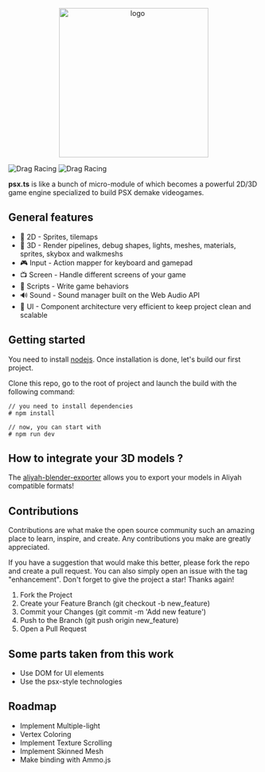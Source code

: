 <p align="center">
    <img src="https://sprightly-beijinho.netlify.app/assets/images/logo-9849da864a27064e12d65e3ceffb5488.jpg" alt="logo" width="300"/>
</p>

![Drag Racing](https://img.shields.io/badge/lang-typescript-f39f37) ![Drag Racing](https://img.shields.io/badge/version-2.0.0-blue)

**psx.ts** is like a bunch of micro-module of which becomes a powerful 2D/3D game engine specialized to build PSX demake videogames.    

## General features
- 🧊 2D - Sprites, tilemaps
- 🧊 3D - Render pipelines, debug shapes, lights, meshes, materials, sprites, skybox and walkmeshs
- 🎮 Input - Action mapper for keyboard and gamepad
- 📺 Screen - Handle different screens of your game
- 📜 Scripts - Write game behaviors
- 🔊 Sound - Sound manager built on the Web Audio API
- 🎨 UI - Component architecture very efficient to keep project clean and scalable

## Getting started
You need to install [nodejs](https://nodejs.org/en/download/). 
Once installation is done, let's build our first project.     

Clone this repo, go to the root of project and launch the build with the following command:
```
// you need to install dependencies
# npm install

// now, you can start with
# npm run dev
```

## How to integrate your 3D models ?
The [aliyah-blender-exporter](https://github.com/Anuban-corp/aliyah-blender-exporter) allows you to export your models in Aliyah compatible formats!

## Contributions
Contributions are what make the open source community such an amazing place to learn, inspire, and create. Any contributions you make are greatly appreciated.

If you have a suggestion that would make this better, please fork the repo and create a pull request. You can also simply open an issue with the tag "enhancement". Don't forget to give the project a star! Thanks again!    

1. Fork the Project
2. Create your Feature Branch (git checkout -b new_feature)
3. Commit your Changes (git commit -m 'Add new feature')
4. Push to the Branch (git push origin new_feature)
5. Open a Pull Request

## Some parts taken from this work
- Use DOM for UI elements
- Use the psx-style technologies

## Roadmap
- Implement Multiple-light
- Vertex Coloring
- Implement Texture Scrolling
- Implement Skinned Mesh
- Make binding with Ammo.js
